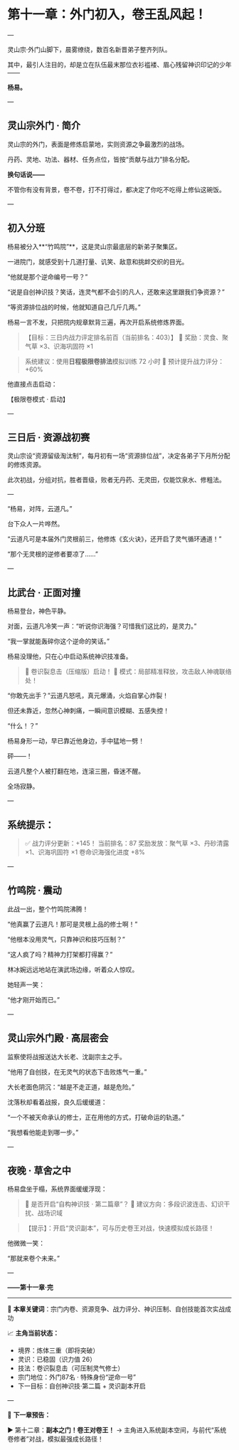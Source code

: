 
# 第十一章：外门初入，卷王乱风起！

—

灵山宗·外门山脚下，晨雾缭绕，数百名新晋弟子整齐列队。

其中，最引人注目的，却是立在队伍最末那位衣衫褴褛、眉心残留神识印记的少年——

**杨易。**

—

## 灵山宗外门 · 简介

灵山宗的外门，表面是修炼启蒙地，实则资源之争最激烈的战场。

丹药、灵地、功法、器材、任务点位，皆按“贡献与战力”排名分配。

**换句话说——**

不管你有没有背景，卷不卷，打不打得过，都决定了你吃不吃得上修仙这碗饭。

—

## 初入分班

杨易被分入\*\*“竹鸣院”\*\*，这是灵山宗最底层的新弟子聚集区。

一进院门，就感受到十几道打量、讥笑、敌意和挑衅交织的目光。

“他就是那个逆命编号一号？”

“说是自创神识技？笑话，连灵气都不会引的凡人，还敢来这里跟我们争资源？”

“等资源排位战的时候，他就知道自己几斤几两。”

杨易一言不发，只把院内规章默背三遍，再次开启系统修炼界面。

> 【目标：三日内战力评定排名前百（当前排名：403）】
> 🎯 奖励：灵食、聚气草 ×3、识海巩固符 ×1

> 系统建议：使用**日程极限卷排法**模拟训练 72 小时
> 📌 预计提升战力评分：+60%

他直接点击启动：

【极限卷模式 · 启动】

—

## 三日后 · 资源战初赛

灵山宗设“资源留级淘汰制”，每月初有一场“资源排位战”，决定各弟子下月所分配的修炼资源。

此次初战，分组对抗，胜者晋级，败者无丹药、无灵田，仅能饮泉水、修粗法。

—

“杨易，对阵，云道凡。”

台下众人一片哗然。

“云道凡可是本届外门灵根前三，他修炼《玄火诀》，还开启了灵气循环通道！”

“那个无灵根的逆修者要凉了……”

—

## 比武台 · 正面对撞

杨易登台，神色平静。

对面，云道凡冷笑一声：“听说你识海强？可惜我们这比的，是灵力。”

“我一掌就能轰碎你这个逆命的笑话。”

杨易没理他，只在心中启动系统神识技准备。

> 🎯 卷识裂息击（压缩版）启动！
> 📌 模式：局部精准释放，攻击敌人神魂联络处！

“你敢先出手？”云道凡怒吼，真元爆涌，火焰自掌心炸裂！

但还未靠近，忽然心神刺痛，一瞬间意识模糊、五感失控！

“什么！？”

杨易身形一动，早已靠近他身边，手中猛地一劈！

砰——！

云道凡整个人被打翻在地，连滚三圈，昏迷不醒。

全场寂静。

—

## 系统提示：

> ✅ 战力评分更新：+145！
> 当前排名：87
> 奖励发放：聚气草 ×3、丹砂清露 ×1、识海巩固符 ×1
> 卷命识海强化进度 +8%

—

## 竹鸣院 · 震动

此战一出，整个竹鸣院沸腾！

“他真赢了云道凡！那可是灵根上品的修士啊！”

“他根本没用灵气，只靠神识和技巧压制？”

“这人疯了吗？精神力打架都打得赢？”

林冰婉远远地站在演武场边缘，听着众人惊叹。

她轻声一笑：

“他才刚开始而已。”

—

## 灵山宗外门殿 · 高层密会

监察使将战报送达大长老、沈副宗主之手。

“他用了自创技，在无灵气的状态下击败炼气一重。”

大长老面色阴沉：“越是不走正道，越是危险。”

沈落秋却看着战报，良久后缓缓道：

“一个不被天命承认的修士，正在用他的方式，打破命运的轨道。”

“我想看他能走到哪一步。”

—

## 夜晚 · 草舍之中

杨易盘坐于榻，系统界面缓缓浮现：

> 🎯 是否开启“自构神识技 · 第二篇章”？
> 📘 建议方向：多段识波连击、幻识干扰、战场识域

> 【提示】：开启“灵识副本”，可与历史卷王对战，快速模拟成长路径！

他微微一笑：

“那就来卷个未来。”

—

**——第十一章·完**

---

📌 **本章关键词**：宗门内卷、资源竞争、战力评分、神识压制、自创技能首次实战成功

📈 **主角当前状态：**

* 境界：炼体三重（即将突破）
* 灵识：已稳固（识力值 26）
* 技法：卷识裂息击（可压制灵气修士）
* 宗门地位：外门87名 · 特殊身份“逆命一号”
* 下一目标：自创神识技·第二篇 + 灵识副本开启

—

📘 **下一章预告：**

▶ 第十二章：**副本之门！卷王对卷王！**
→ 主角进入系统副本空间，与前代“系统卷修者”对战，模拟最强成长路径！


